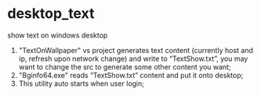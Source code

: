 # desktop_text
show text on windows desktop
1. "TextOnWallpaper" vs project generates text content (currently host and ip, refresh upon network change) and write to “TextShow.txt”, 
    you may want to change the src to generate some other content you want;
2. "Bginfo64.exe" reads “TextShow.txt” content and put it onto desktop;
3. This utility auto starts when user login;
